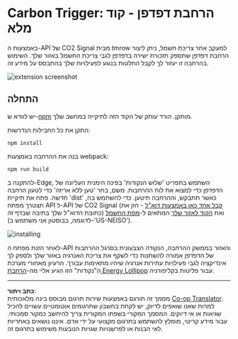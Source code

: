 <!--
CO_OP_TRANSLATOR_METADATA:
{
  "original_hash": "cbaf73f94a9ab4c680a10ef871e92948",
  "translation_date": "2025-08-27T20:52:12+00:00",
  "source_file": "5-browser-extension/solution/translation/README.es.md",
  "language_code": "he"
}
-->
# Carbon Trigger: הרחבת דפדפן - קוד מלא

באמצעות ה-API של CO2 Signal מבית tmrow למעקב אחר צריכת חשמל, ניתן ליצור הרחבת דפדפן שתספק תזכורת ישירה בדפדפן לגבי צריכת החשמל באזור שלך. השימוש בהרחבה זו יעזור לך לקבל החלטות בנוגע לפעילויות שלך בהתבסס על מידע זה.

![extension screenshot](../../../../../translated_images/extension-screenshot.352c4c3ba54e4041ad2f6af749d562cc5705f527b5826efd53d11c3528f5ae45.he.png)

## התחלה

יש לוודא ש-[npm](https://npmjs.com) מותקן. הורד עותק של הקוד הזה לתיקייה במחשב שלך.

התקן את כל החבילות הנדרשות:

```
npm install
```

בנה את ההרחבה באמצעות webpack:

```
npm run build
```

להתקנה ב-Edge, השתמש בתפריט 'שלוש הנקודות' בפינה הימנית העליונה של הדפדפן כדי למצוא את לוח ההרחבות. משם, בחר 'טען ללא אריזה' כדי לטעון הרחבה חדשה. פתח את תיקיית 'dist' כאשר תתבקש, וההרחבה תיטען. כדי להשתמש בה, תצטרך מפתח API ל-API של CO2 Signal ([קבל אחד כאן באמצעות דוא"ל](https://www.co2signal.com/) - הזן את כתובת הדוא"ל שלך בתיבה שבדף זה) ואת [הקוד לאזור שלך](http://api.electricitymap.org/v3/zones) המתאים ל-[מפת החשמל](https://www.electricitymap.org/map) (לדוגמה, בבוסטון אני משתמש ב-'US-NEISO').

![installing](../../../../../translated_images/install-on-edge.8bd0ee3ca7dcda1c5334b5195603a43c864e3b38d088b03d57376d25e77b9459.he.png)

לאחר הזנת מפתח ה-API והאזור בממשק ההרחבה, הנקודה הצבעונית בסרגל ההרחבות של הדפדפן אמורה להשתנות כדי לשקף את צריכת האנרגיה באזור שלך ולספק לך אינדיקציה לגבי פעילויות עתירות אנרגיה שיהיו מתאימות עבורך. הרעיון מאחורי מערכת ה"נקודות" הזו הגיע אליי מה-[הרחבת Energy Lollipop](https://energylollipop.com/) עבור פליטות בקליפורניה.

---

**כתב ויתור**:  
מסמך זה תורגם באמצעות שירות תרגום מבוסס בינה מלאכותית [Co-op Translator](https://github.com/Azure/co-op-translator). למרות שאנו שואפים לדיוק, יש לקחת בחשבון שתרגומים אוטומטיים עשויים להכיל שגיאות או אי דיוקים. המסמך המקורי בשפתו המקורית צריך להיחשב כמקור סמכותי. עבור מידע קריטי, מומלץ להשתמש בתרגום מקצועי על ידי אדם. איננו נושאים באחריות לאי הבנות או לפרשנויות שגויות הנובעות משימוש בתרגום זה.